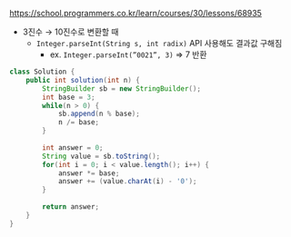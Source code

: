 https://school.programmers.co.kr/learn/courses/30/lessons/68935

- 3진수 → 10진수로 변환할 때
    - `Integer.parseInt(String s, int radix)` API 사용해도 결과값 구해짐
        - ex. `Integer.parseInt(”0021”, 3)` ⇒ 7 반환

```java
class Solution {
    public int solution(int n) { 
        StringBuilder sb = new StringBuilder();
        int base = 3;
        while(n > 0) {
            sb.append(n % base);
            n /= base;
        }
        
        int answer = 0;
        String value = sb.toString();
        for(int i = 0; i < value.length(); i++) {
            answer *= base;
            answer += (value.charAt(i) - '0');
        }
        
        return answer;
    }
}
```